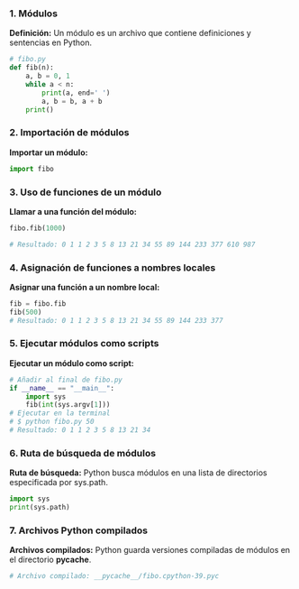 ### 1. Módulos

**Definición:** Un módulo es un archivo que contiene definiciones y sentencias en Python.

```python
# fibo.py
def fib(n):
    a, b = 0, 1
    while a < n:
        print(a, end=' ')
        a, b = b, a + b
    print()
```

### 2. Importación de módulos

**Importar un módulo:**

```python
import fibo
```

### 3. Uso de funciones de un módulo

**Llamar a una función del módulo:**

```python
fibo.fib(1000)

# Resultado: 0 1 1 2 3 5 8 13 21 34 55 89 144 233 377 610 987
```

### 4. Asignación de funciones a nombres locales

**Asignar una función a un nombre local:**

```python
fib = fibo.fib
fib(500)
# Resultado: 0 1 1 2 3 5 8 13 21 34 55 89 144 233 377
```

### 5. Ejecutar módulos como scripts

**Ejecutar un módulo como script:**

```python
# Añadir al final de fibo.py
if __name__ == "__main__":
    import sys
    fib(int(sys.argv[1]))
# Ejecutar en la terminal
# $ python fibo.py 50
# Resultado: 0 1 1 2 3 5 8 13 21 34
```

### 6. Ruta de búsqueda de módulos

**Ruta de búsqueda:** Python busca módulos en una lista de directorios especificada por sys.path.

```python
import sys
print(sys.path)
```

### 7. Archivos Python compilados

**Archivos compilados:** Python guarda versiones compiladas de módulos en el directorio **pycache**.

```python
# Archivo compilado: __pycache__/fibo.cpython-39.pyc
```
